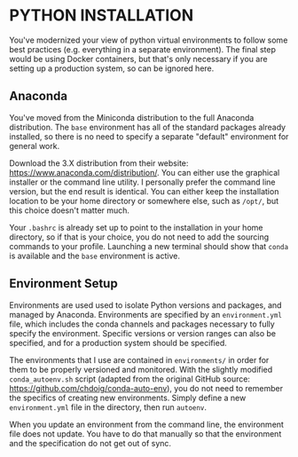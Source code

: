 
# PYTHON INSTALLATION

You've modernized your view of python virtual environments to follow
some best practices (e.g. everything in a separate environment). The
final step would be using Docker containers, but that's only necessary
if you are setting up a production system, so can be ignored here.


## Anaconda

You've moved from the Miniconda distribution to the full Anaconda
distribution. The `base` environment has all of the standard packages
already installed, so there is no need to specify a separate "default"
environment for general work.

Download the 3.X distribution from their website:
https://www.anaconda.com/distribution/. You can either use the graphical
installer or the command line utility. I personally prefer the command
line version, but the end result is identical. You can either keep the
installation location to be your home directory or somewhere else, such
as `/opt/`, but this choice doesn't matter much.

Your `.bashrc` is already set up to point to the installation in your
home directory, so if that is your choice, you do not need to add the
sourcing commands to your profile. Launching a new terminal should show
that `conda` is available and the `base` environment is active.


## Environment Setup

Environments are used used to isolate Python versions and packages, and
managed by Anaconda. Environments are specified by an `environment.yml`
file, which includes the conda channels and packages necessary to fully
specify the environment. Specific versions or version ranges can also be
specified, and for a production system should be specified.

The environments that I use are contained in `environments/` in order
for them to be properly versioned and monitored. With the slightly
modified `conda_autoenv.sh` script (adapted from the original GitHub
source: https://github.com/chdoig/conda-auto-env), you do not need to
remember the specifics of creating new environments. Simply define a new
`environment.yml` file in the directory, then run `autoenv`.

When you update an environment from the command line, the environment
file does not update. You have to do that manually so that the
environment and the specification do not get out of sync.
